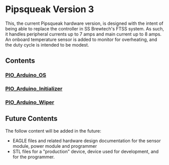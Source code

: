 # Pipsqueak Version 3

This, the current Pipsqueak hardware version, is designed with the intent of being
able to replace the controller in SS Brewtech's FTSS system. As such, it handles
peripheral currents up to 7 amps and main current up to 8 amps. An onboard
temperature sensor is added to monitor for overheating, and the duty cycle is
intended to be modest.

## Contents

### [PIO_Arduino_OS](./PIO_Arduino_OS/README.md)

### [PIO_Arduino_Initializer](./PIO_Arduino_Initializer/README.md)

### [PIO_Arduino_Wiper](./PIO_Arduino_Wiper/README.md)

## Future Contents

The follow content will be added in the future:
* EAGLE files and related hardware design documentation for the sensor module,
power module and programmer
* STL files for a "production" device, device used for development, and for the
programmer.
 

